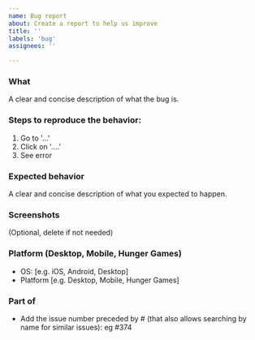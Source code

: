```yaml
---
name: Bug report
about: Create a report to help us improve
title: ''
labels: 'bug'
assignees: ''

---
```


### What
A clear and concise description of what the bug is.

### Steps to reproduce the behavior:
1. Go to '...'
2. Click on '....'
3. See error

### Expected behavior
A clear and concise description of what you expected to happen.

### Screenshots
(Optional, delete if not needed)

### Platform (Desktop, Mobile, Hunger Games)
 - OS: [e.g. iOS, Android, Desktop]
 - Platform [e.g. Desktop, Mobile, Hunger Games]

### Part of
- Add the issue number preceded by # (that also allows searching by name for similar issues): eg #374
